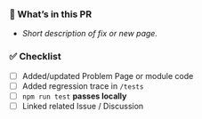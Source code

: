 ### 📌 What’s in this PR
* _Short description of fix or new page._

### ✅ Checklist
- [ ] Added/updated Problem Page or module code
- [ ] Added regression trace in `/tests`
- [ ] `npm run test` **passes locally**
- [ ] Linked related Issue / Discussion
